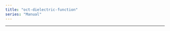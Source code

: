 ```yaml
---
title: "oct-dielectric-function"
series: "Manual"
---
```




---------------------------------------------
